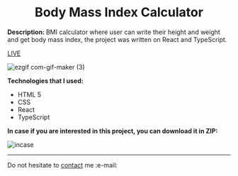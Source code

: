 
<h1 align = "center">Body Mass Index Calculator</h1>
<p><b>Description: </b>BMI calculator where user can write their height and weight and get body mass index, the project was written on React and TypeScript.</p> 
<a href = "https://vladyslavos.github.io/BMI/">LIVE</a>

![ezgif com-gif-maker (3)](https://user-images.githubusercontent.com/67589338/195985496-9dc4d5d8-68cf-4582-89a7-c305a77aa396.gif)




<b>Technologies that I used:</b>
<ul>
  <li>HTML 5</li>
  <li>CSS</li>
  <li>React</li>
  <li>TypeScript</li>
</ul>


<b>In case if you are interested in this project, you can download it in ZIP:</b>


![incase](https://user-images.githubusercontent.com/67589338/126912295-1e69ace5-af2d-4a8c-96a9-41aa909c8c43.png)
<hr>

<p>Do not hesitate to <a href="mailto:vladyslawork@gmail.com">contact</a> me :e-mail:</p>
